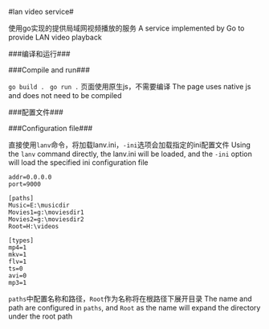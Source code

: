 
#lan video service#

使用go实现的提供局域网视频播放的服务
A service implemented by Go to provide LAN video playback

###编译和运行###

###Compile and run###

```go build . ```
```go run .```
页面使用原生js，不需要编译
The page uses native js and does not need to be compiled

###配置文件###

###Configuration file###

直接使用```lanv```命令，将加载lanv.ini，```-ini```选项会加载指定的ini配置文件
Using the ```lanv``` command directly, the lanv.ini will be loaded, and the ```-ini``` option will load the specified ini configuration file

```
addr=0.0.0.0
port=9000

[paths]
Music=E:\musicdir
Movies1=g:\moviesdir1
Movies2=g:\moviesdir2
Root=H:\videos

[types]
mp4=1
mkv=1
flv=1
ts=0
avi=0
mp3=1

```
```paths```中配置名称和路径，```Root```作为名称将在根路径下展开目录
The name and path are configured in ```paths```, and ```Root``` as the name will expand the directory under the root path

